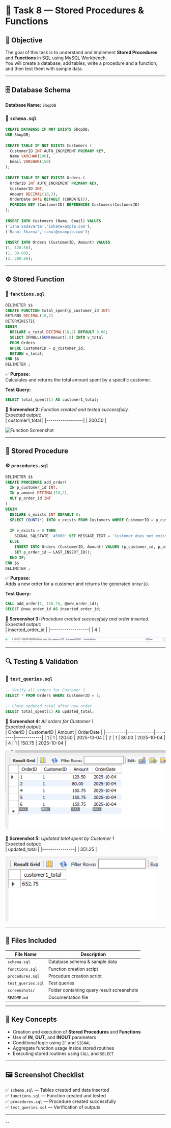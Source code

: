 # 📄 Task 8 — Stored Procedures & Functions

## 🎯 Objective
The goal of this task is to understand and implement **Stored Procedures** and **Functions** in SQL using MySQL Workbench.  
You will create a database, add tables, write a procedure and a function, and then test them with sample data.

---

## 🗄️ Database Schema
**Database Name:** `ShopDB`

### 🧱 `schema.sql`
```sql
CREATE DATABASE IF NOT EXISTS ShopDB;
USE ShopDB;

CREATE TABLE IF NOT EXISTS Customers (
  CustomerID INT AUTO_INCREMENT PRIMARY KEY,
  Name VARCHAR(100),
  Email VARCHAR(150)
);

CREATE TABLE IF NOT EXISTS Orders (
  OrderID INT AUTO_INCREMENT PRIMARY KEY,
  CustomerID INT,
  Amount DECIMAL(10,2),
  OrderDate DATE DEFAULT (CURDATE()),
  FOREIGN KEY (CustomerID) REFERENCES Customers(CustomerID)
);

INSERT INTO Customers (Name, Email) VALUES
('Isha Sadavarte','isha@example.com'),
('Rahul Sharma','rahul@example.com');

INSERT INTO Orders (CustomerID, Amount) VALUES
(1, 120.50),
(1, 80.00),
(2, 200.00);
```

---

## ⚙️ Stored Function

### 🧩 `functions.sql`
```sql
DELIMITER $$
CREATE FUNCTION total_spent(p_customer_id INT)
RETURNS DECIMAL(10,2)
DETERMINISTIC
BEGIN
  DECLARE v_total DECIMAL(10,2) DEFAULT 0.00;
  SELECT IFNULL(SUM(Amount),0) INTO v_total
  FROM Orders
  WHERE CustomerID = p_customer_id;
  RETURN v_total;
END $$
DELIMITER ;
```

✅ **Purpose:**  
Calculates and returns the total amount spent by a specific customer.

**Test Query:**
```sql
SELECT total_spent(1) AS customer1_total;
```

📸 **Screenshot 2:** *Function created and tested successfully.*  
Expected output:  
| customer1_total |
|------------------|
| 200.50 |

![Function Screenshot](.Sscreenshots/Function.PNG)

---

## 🧮 Stored Procedure

### ⚙️ `procedures.sql`
```sql
DELIMITER $$
CREATE PROCEDURE add_order(
  IN p_customer_id INT,
  IN p_amount DECIMAL(10,2),
  OUT p_order_id INT
)
BEGIN
  DECLARE v_exists INT DEFAULT 0;
  SELECT COUNT(*) INTO v_exists FROM Customers WHERE CustomerID = p_customer_id;

  IF v_exists = 0 THEN
    SIGNAL SQLSTATE '45000' SET MESSAGE_TEXT = 'Customer does not exist';
  ELSE
    INSERT INTO Orders (CustomerID, Amount) VALUES (p_customer_id, p_amount);
    SET p_order_id = LAST_INSERT_ID();
  END IF;
END $$
DELIMITER ;
```

✅ **Purpose:**  
Adds a new order for a customer and returns the generated `OrderID`.

**Test Query:**
```sql
CALL add_order(1, 150.75, @new_order_id);
SELECT @new_order_id AS inserted_order_id;
```

📸 **Screenshot 3:** *Procedure created successfully and order inserted.*  
Expected output:  
| inserted_order_id |
|-------------------|
| 4                 |

![Procedure Screenshot](./Screenshots/Procedure.PNG)

---

## 🔍 Testing & Validation

### 🧾 `test_queries.sql`
```sql
-- Verify all orders for Customer 1
SELECT * FROM Orders WHERE CustomerID = 1;

-- Check updated total after new order
SELECT total_spent(1) AS updated_total;
```

📸 **Screenshot 4:** *All orders for Customer 1*  
Expected output:  
| OrderID | CustomerID | Amount | OrderDate  |
|----------|-------------|---------|-------------|
| 1        | 1           | 120.50  | 2025-10-04  |
| 2        | 1           | 80.00   | 2025-10-04  |
| 4        | 1           | 150.75  | 2025-10-04  |

![Orders Screenshot](./Screenshots/Verify_order_table.PNG)

📸 **Screenshot 5:** *Updated total spent by Customer 1*  
Expected output:  
| updated_total |
|----------------|
| 351.25         |

![Total Screenshot](./Screenshots/Total_spent.PNG)

---

## 🧰 Files Included
| File Name | Description |
|------------|-------------|
| `schema.sql` | Database schema & sample data |
| `functions.sql` | Function creation script |
| `procedures.sql` | Procedure creation script |
| `test_queries.sql` | Test queries |
| `screenshots/` | Folder containing query result screenshots |
| `README.md` | Documentation file |

---

## 🧠 Key Concepts
- Creation and execution of **Stored Procedures** and **Functions**
- Use of **IN**, **OUT**, and **INOUT** parameters
- Conditional logic using `IF` and `SIGNAL`
- Aggregate function usage inside stored routines
- Executing stored routines using `CALL` and `SELECT`

---

## 🖼️ Screenshot Checklist
✅ `schema.sql` — Tables created and data inserted  
✅ `functions.sql` — Function created and tested  
✅ `procedures.sql` — Procedure created successfully  
✅ `test_queries.sql` — Verification of outputs  

---



--


